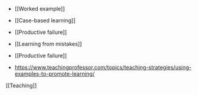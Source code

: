- [[Worked example]]
- [[Case-based learning]]
- [[Productive failure]]
- [[Learning from mistakes]]
- [[Productive failure]]

- https://www.teachingprofessor.com/topics/teaching-strategies/using-examples-to-promote-learning/

[[Teaching]]

